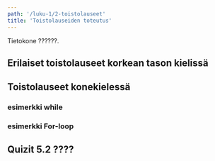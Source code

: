 ```yaml
---
path: '/luku-1/2-toistolauseet'
title: 'Toistolauseiden toteutus'
---
```


<div>
<lead>Tietokone ??????.</lead>
</div>

## Erilaiset toistolauseet korkean tason kielissä

## Toistolauseet konekielessä

### esimerkki while

### esimerkki For-loop



## Quizit 5.2  ????
<!-- quiz 5.2.?? ???? -->

<div><quiznator id="?????"></quiznator></div>
